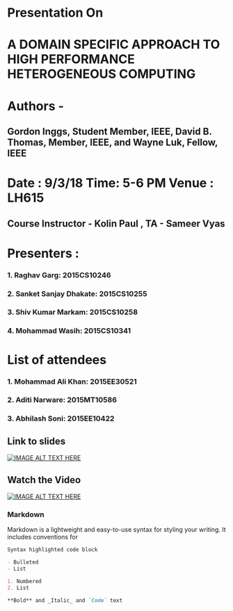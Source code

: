 # Presentation On
# A DOMAIN SPECIFIC APPROACH TO HIGH PERFORMANCE HETEROGENEOUS COMPUTING
# Authors -
## Gordon Inggs, Student Member, IEEE, David B. Thomas, Member, IEEE, and Wayne Luk, Fellow, IEEE
# Date : 9/3/18 Time: 5-6 PM Venue : LH615
## Course Instructor - Kolin Paul , TA - Sameer Vyas
#
# Presenters :
### 1. Raghav Garg: 2015CS10246
### 2. Sanket Sanjay Dhakate: 2015CS10255
### 3. Shiv Kumar Markam: 2015CS10258
### 4. Mohammad Wasih: 2015CS10341
# 
# List of attendees
### 1. Mohammad Ali Khan: 2015EE30521
### 2. Aditi Narware: 2015MT10586
### 3. Abhilash Soni: 2015EE10422
## Link to slides
[![IMAGE ALT TEXT HERE](https://drive.google.com/file/d/12CgGQLKCUMiVhdrvNrIHG75GVcGDksGe/view?usp=sharing)](https://docs.google.com/presentation/d/1LPxi-sep64JdeGBQsRpxiqZZG6NhRHgCSeojZ644EeI/edit?usp=sharing)
## Watch the Video
[![IMAGE ALT TEXT HERE](https://img.youtube.com/vi/XR7Ev14vUh8/0.jpg)](https://www.youtube.com/watch?v=XR7Ev14vUh8)

### Markdown

Markdown is a lightweight and easy-to-use syntax for styling your writing. It includes conventions for

```markdown
Syntax highlighted code block

- Bulleted
- List

1. Numbered
2. List

**Bold** and _Italic_ and `Code` text
```
